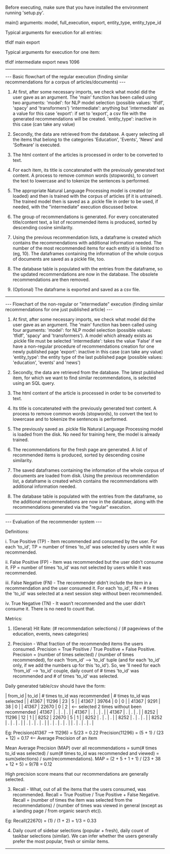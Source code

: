 

Before executing, make sure that you have installed the environment running 'setup.py'.

main() arguments: model, full_execution, export, entity_type, entity_type_id

Typical arguments for execution for all entries:

tfidf main export

Typical arguments for execution for one item:

tfidf intermediate export news 1096

_______________________________________________________________________________________________________________________________________________________________________


--- Basic flowchart of the regular execution (finding similar recommendations for a corpus of articles/documents) ---

1. At first, after some necessary imports, we check what model did the user gave as an argument.
The 'main' function has been called using two arguments:
'model': for NLP model selection (possible values: 'tfidf', 'spacy' and 'transformers')
'intermediate': anything but 'intermediate' as a value for this case
'export': if set to 'export', a csv file with the generated recommendations will be created.
'entity_type': inactive in this case (can take any value)

2. Secondly, the data are retrieved from the database.
A query selecting all the items that belong to the categories 'Education', 'Events', 'News' and 'Software' is executed.

3. The html content of the articles is processed in order to be converted to text.

4. For each item, its title is concatenated with the previously generated text content.
A process to remove common words (stopwords), to convert the text to lowercase and to tokenize the sentences is performed.

5. The appropriate Natural Language Processing model is created (or loaded) and then is trained with the corpus of articles (if it is untrained). 
The trained model then is saved as a .pickle file in order to be used, if needed, with the "intermediate" execution discussed below. 

6. The group of recommendations is generated. For every concatenated title/content text, a list of recommended items is produced, sorted by descending cosine similarity.

7. Using the previous recommendation lists, a dataframe is created which contains the recommendations with additional information needed.
The number of the most recommended items for each entity id is limited to n (eg, 10). 
The dataframes containing the information of the whole corpus of documents are saved as a pickle file, too.

8. The database table is populated with the entries from the dataframe, so the updated recommendations are now in the database.
The obsolete recommendations are then removed.

9. (Optional) The dataframe is exported and saved as a csv file.   


_______________________________________________________________________________________________________________________________________________________________________


--- Flowchart of the non-regular or "intermediate" execution (finding similar recommendations for one just published article) ---

1. At first, after some necessary imports, we check what model did the user gave as an argument.
The 'main' function has been called using four arguments:
'model': for NLP model selection (possible values: 'tfidf', 'spacy' and 'transformers'). A model which already exists as .pickle file must be selected
'intermediate': takes the value 'False' if we have a non-regular procedure of recommendations creation for one newly published page
'export': inactive in this case (can take any value)
'entity_type': the entity type of the last published page (possible values: 'education', 'events' and 'news')

2. Secondly, the data are retrieved from the database.
The latest published item, for which we want to find similar recommendations, is selected using an SQL query.

3. The html content of the article is processed in order to be converted to text.

4. Its title is concatenated with the previously generated text content.
A process to remove common words (stopwords), to convert the text to lowercase and to tokenize the sentences is performed.

5. The previously saved as .pickle file Natural Language Processing model is loaded from the disk. No need for training here, the model is already trained.

6. The recommendations for the fresh page are generated. A list of recommended items is produced, sorted by descending cosine similarity.

7. The saved dataframes containing the information of the whole corpus of documents are loaded from disk.
Using the previous recommendation list, a dataframe is created which contains the recommendations with additional information needed.

8. The database table is populated with the entries from the dataframe, so the additional recommendations are now in the database, 
along with the recommendations generated via the "regular" execution.


_________________________________________________________________________________________________________________________________________________________________________

--- Evaluation of the recommender system ---


Definitions:

i. True Positive (TP) - Item recommended and consumed by the user.
For each 'to_id', TP = number of times 'to_id' was selected by users while it was recommended.

ii. False Positive (FP) - Item was recommended but the user didn’t consume it.
FP = number of times 'to_id' was not selected by users while it was recommended.

iii. False Negative (FN) - The recommender didn’t include the item in a recommendation and the user consumed it.
For each 'to_id', FN = # times the 'to_id' was selected at a next session step without been recommended.

iv. True Negative (TN) - It wasn’t recommended and the user didn’t consume it. There is no need to count that.


Metrics:

1. (General) Hit Rate: (# recommendation selections) / (# pageviews of the education, events, news categories)

2. Precision - What fraction of the recommended items the users consumed.
Precision = True Positive / True Positive + False Positive.
Precision = (number of times selected) / (number of times recommended), for each 'from_id' --> 'to_id' tuple (and for each 'to_id' only, if we add the numbers up for this 'to_id').
So, we 'll need for each 'from_id' --> 'to_id' couple, daily count of # times 'to_id' was recommended and # of times 'to_id' was selected.

Daily generated table/csv should have the form:

| from_id | to_id | # times to_id was recommended | # times to_id was selected |
|   41367 | 11296 |                            23 |                          5 |
|   41367 | 39764 |                             0 |                          0 |
|   41367 |  9291 |                            38 |                          0 |
|   41367 | 22670 |                             0 |                          2 |    <-- selected 2 times without been recommended
|   41367 |     . |                             . |                          . |
|   41367 |     . |                             . |                          . |
|   41367 |     . |                             . |                          . |
|    8252 | 11296 |                            12 |                          1 |
|    8252 | 22670 |                             5 |                          1 |
|    8252 |     . |                             . |                          . |
|    8252 |     . |                             . |                          . |
|    8252 |     . |                             . |                          . |
|       . |     . |                             . |                          . |
|       . |     . |                             . |                          . |
|       . |     . |                             . |                          . |

Eg:
Precision(41367 --> 11296) = 5/23 = 0.22
Precision(11296) = (5 + 1) / (23 + 12) = 0.17           <-- Average Precision of an item

Mean Average Precision (MAP) over all recommendations = sum(# times to_id was selected) / sum(# times to_id was recommended and viewed) = sum(selections) / sum(recommendations).
MAP = (2 + 5 + 1 + 1) / (23 + 38 + 12 + 5) = 9/78 = 0.12

High precision score means that our recommendations are generally selected.

3. Recall - What, out of all the items that the users consumed, was recommended.
Recall = True Positive / True Positive + False Negative.
Recall = (number of times the item was selected from the recommendations) / (number of times was viewed in general (except as a landing page / from organic search etc)).

Eg:
Recall(22670) = (1) / (1 + 2) = 1/3 = 0.33

4. Daily count of sidebar selections (popular + fresh), daily count of taskbar selections (similar).
We can infer whether the users generally prefer the most popular, fresh or similar items.

________________________________________________________________________________________________________________________________________________________________________________
